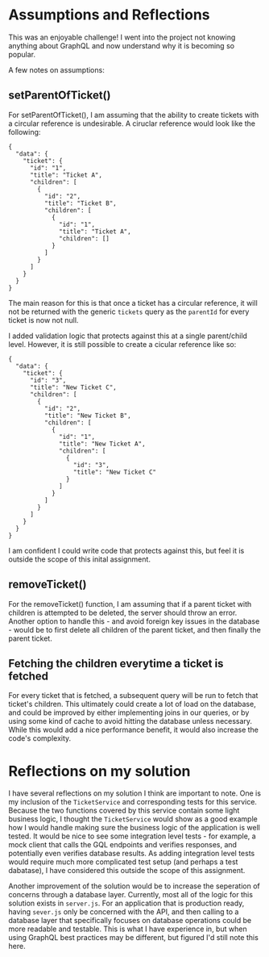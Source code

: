 # Assumptions and Reflections

This was an enjoyable challenge! I went into the project not knowing anything about GraphQL and now understand why it is becoming so popular.

A few notes on assumptions:


## setParentOfTicket()
For setParentOfTicket(), I am assuming that the ability to create tickets with a circular reference is undesirable. A ciruclar reference would look like the following:

```
{
  "data": {
    "ticket": {
      "id": "1",
      "title": "Ticket A",
      "children": [
        {
          "id": "2",
          "title": "Ticket B",
          "children": [
            {
              "id": "1",
              "title": "Ticket A",
              "children": []
            }
          ]
        }
      ]
    }
  }
}

```
The main reason for this is that once a ticket has a circular reference, it will not be returned with the generic `tickets` query as the `parentId` for every ticket is now not null.

I added validation logic that protects against this at a single parent/child level. However, it is still possible to create a cicular reference like so:

```
{
  "data": {
    "ticket": {
      "id": "3",
      "title": "New Ticket C",
      "children": [
        {
          "id": "2",
          "title": "New Ticket B",
          "children": [
            {
              "id": "1",
              "title": "New Ticket A",
              "children": [
                {
                  "id": "3",
                  "title": "New Ticket C"
                }
              ]
            }
          ]
        }
      ]
    }
  }
}
```

I am confident I could write code that protects against this, but feel it is outside the scope of this inital assignment.


## removeTicket()
For the removeTicket() function, I am assuming that if a parent ticket with children is attempted to be deleted, the server should throw an error. Another option to handle this - and avoid foreign key issues in the database - would be to first delete all children of the parent ticket, and then finally the parent ticket.

## Fetching the children everytime a ticket is fetched
For every ticket that is fetched, a subsequent query will be run to fetch that ticket's children. This ultimately could create a lot of load on the database, and could be improved by either implementing joins in our queries, or by using some kind of cache to avoid hitting the database unless necessary. While this would add a nice performance benefit, it would also increase the code's complexity.

# Reflections on my solution

I have several reflections on my solution I think are important to note. One is my inclusion of the `TicketService` and corresponding tests for this service. Because the two functions covered by this service contain some light business logic, I thought the `TicketService` would show as a good example how I would handle making sure the business logic of the application is well tested. It would be nice to see some integration level tests - for example, a mock client that calls the GQL endpoints and verifies responses, and potentially even verifies database results. As adding integration level tests would require much more complicated test setup (and perhaps a test dabatase), I have considered this outside the scope of this assignment.

Another improvement of the solution would be to increase the seperation of concerns through a database layer. Currently, most all of the logic for this solution exists in `server.js`. For an application that is production ready, having `sever.js` only be concerned with the API, and then calling to a database layer that specifically focuses on database operations could be more readable and testable. This is what I have experience in, but when using GraphQL best practices may be different, but figured I'd still note this here.